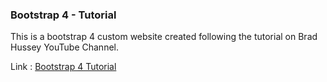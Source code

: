 <h3>Bootstrap 4 - Tutorial</h3>
<p>This is a bootstrap 4 custom website created following the tutorial on Brad Hussey YouTube Channel.</p>
<p>Link : <a href="https://www.youtube.com/watch?v=69nEzHLy_tM&list=PLUoqTnNH-2XyNhhLuYrrmrmV46jVw6RHF" target="_blank">Bootstrap 4 Tutorial</a></p>
